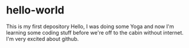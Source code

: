 # hello-world
This is my first depository
Hello, I was doing some Yoga and now I'm learning some coding stuff before we're off to the cabin without internet. 
I'm very excited about github.
